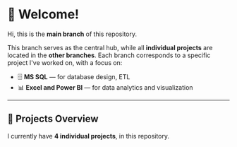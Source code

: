 # 👋 Welcome!

Hi, this is the **main branch** of this repository.

This branch serves as the central hub, while all **individual projects** are located in the **other branches**. Each branch corresponds to a specific project I've worked on, with a focus on:

- 🗄️ **MS SQL** — for database design, ETL 
- 📊 **Excel and Power BI** — for data analytics and visualization

---

## 📁 Projects Overview

I currently have **4 individual projects**, in this repository.
